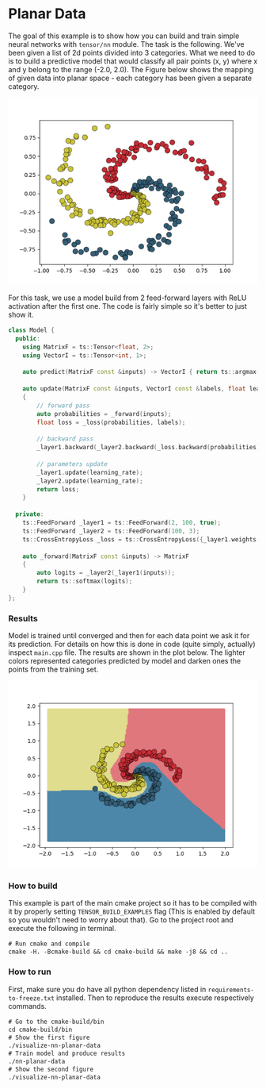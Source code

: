 # Planar Data
The goal of this example is to show how you can build and train simple neural networks with
`tensor/nn` module. The task is the following. We've been given a list of 2d points divided into
3 categories. What we need to do is to build a predictive model that would classify all pair points
(x, y) where x and y belong to the range (-2.0, 2.0). The Figure below shows the mapping of given data
into planar space - each category has been given a separate category.

![test data](img/train_data.png)

For this task, we use a model build from 2 feed-forward layers with ReLU activation after the first one.
The code is fairly simple so it's better to just show it.
```c++
class Model {
  public:
    using MatrixF = ts::Tensor<float, 2>;
    using VectorI = ts::Tensor<int, 1>;

    auto predict(MatrixF const &inputs) -> VectorI { return ts::argmax(_forward(inputs)); }

    auto update(MatrixF const &inputs, VectorI const &labels, float learning_rate) -> float
    {
        // forward pass
        auto probabilities = _forward(inputs);
        float loss = _loss(probabilities, labels);

        // backward pass
        _layer1.backward(_layer2.backward(_loss.backward(probabilities)));

        // parameters update
        _layer1.update(learning_rate);
        _layer2.update(learning_rate);
        return loss;
    }

  private:
    ts::FeedForward _layer1 = ts::FeedForward(2, 100, true);
    ts::FeedForward _layer2 = ts::FeedForward(100, 3);
    ts::CrossEntropyLoss _loss = ts::CrossEntropyLoss({_layer1.weights(), _layer2.weights()});

    auto _forward(MatrixF const &inputs) -> MatrixF
    {
        auto logits = _layer2(_layer1(inputs));
        return ts::softmax(logits);
    }
};
``` 

### Results
Model is trained until converged and then for each data point we ask it for its prediction.
For details on how this is done in code (quite simply, actually) inspect `main.cpp` file.
The results are shown in the plot below. The lighter colors represented categories predicted by model and 
darken ones the points from the training set.

![model prediction](img/model_prediction.png)

### How to build
This example is part of the main cmake project so it has to be compiled with it by properly setting
`TENSOR_BUILD_EXAMPLES` flag (This is enabled by default so you wouldn't need to worry about that).
Go to the project root and execute the following in terminal.
```shell script
# Run cmake and compile
cmake -H. -Bcmake-build && cd cmake-build && make -j8 && cd ..
```
### How to run
First, make sure you do have all python dependency listed in `requirements-to-freeze.txt` installed.
Then to reproduce the results execute respectively commands.
```shell script
# Go to the cmake-build/bin 
cd cmake-build/bin
# Show the first figure
./visualize-nn-planar-data 
# Train model and produce results 
./nn-planar-data
# Show the second figure
./visualize-nn-planar-data 
```